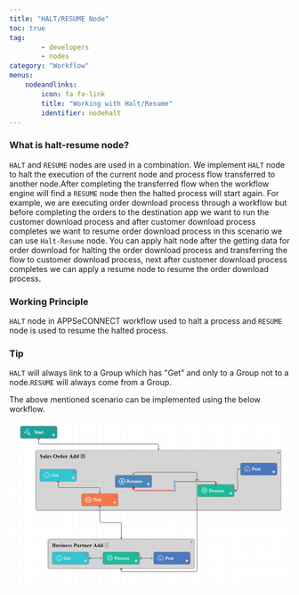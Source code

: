 ```yaml
---
title: "HALT/RESUME Node"
toc: true
tag: 
        - developers
        - nodes
category: "Workflow"
menus: 
    nodeandlinks:
        icon: fa fa-link
        title: "Working with Halt/Resume" 
        identifier: nodehalt
---
```

### What is halt-resume node?

`HALT` and `RESUME` nodes are used in a combination. We implement `HALT` node to halt the execution of the current node and process flow transferred to another node.After completing the transferred flow when the workflow engine will find a `RESUME` node then the halted process will start again. For example, we are executing order download process through a workflow but before completing the orders to the destination app we want to run the customer download process and after customer download process completes we want to resume order download process in this scenario we can use `Halt-Resume` node. You can apply halt node after the getting data for order download for halting the order download process and transferring the flow to customer download process, next after customer download process completes we can apply a resume node to resume the order download process.

### Working Principle

`HALT` node in APPSeCONNECT workflow used to halt a process and `RESUME` node is used to resume the halted process.

### Tip

`HALT` will always link to a Group which has "Get" and only to a Group not to a node.`RESUME`  will always come from a Group.

The above mentioned scenario can be implemented using the below workflow.

![Halt](/staticfiles/workflow-management/media/HaltResume/Halt.png)